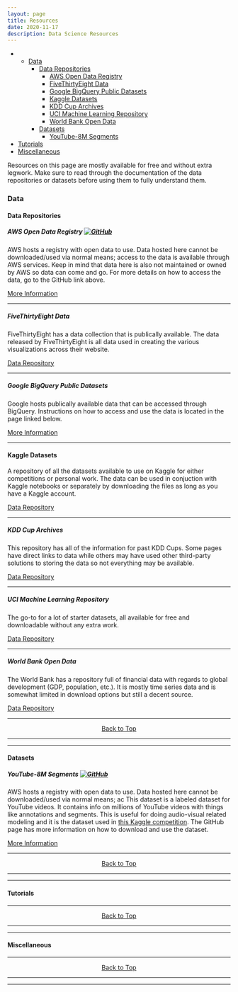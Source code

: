 ```yaml
---
layout: page
title: Resources
date: 2020-11-17
description: Data Science Resources
---
```

<a name="top"></a>
<div class="navbar">
    <div class="navbar-inner">
        <ul class="nav">
            <li>
                <ul class="dropdown">
                    <li><a href="#Data">Data</a>
                        <ul class="dropdown-content">
                            <li>
                                <a href="#data_repos">Data Repositories</a>
                                <ul class="dropdown-subcontent-level-1">
                                    <li><a href="#aws">AWS Open Data Registry</a></li>
                                    <li><a href="#fivethirtyeight">FiveThirtyEight Data</a></li>
                                    <li><a href="#google">Google BigQuery Public Datasets</a></li>
                                    <li><a href="#kaggle">Kaggle Datasets</a></li>
                                    <li><a href="#kdd">KDD Cup Archives</a></li>
                                    <li><a href="#uci">UCI Machine Learning Repository</a></li>
                                    <li><a href="#world_bank">World Bank Open Data</a></li>
                                </ul>
                            </li>
                            <li>
                                <a href="#datasets">Datasets</a>
                                <ul class="dropdown-subcontent-level-1">
                                    <li><a href="#youtube">YouTube-8M Segments</a></li>
                                </ul>
                            </li>
                        </ul>
                    </li>
                </ul>
            </li>
            <li><a href="#Tutorials">Tutorials</a></li>
            <li><a href="#Miscellaneous">Miscellaneous</a></li>
        </ul>
    </div>
</div>

Resources on this page are mostly available for free and without extra legwork. Make sure to read through the documentation of the data repositories or datasets before using them to fully understand them.

### <a name="Data"></a>Data
#### <a name="data_repos"></a>Data Repositories
##### <a name="aws"></a>AWS Open Data Registry [![GitHub](icons16/github-icon.png)](https://github.com/awslabs/open-data-registry/)
AWS hosts a registry with open data to use. Data hosted here cannot be downloaded/used via normal means; access to the data is available through AWS services. Keep in mind that data here is also not maintained or owned by AWS so data can come and go. For more details on how to access the data, go to the GitHub link above. 

[More Information](https://aws.amazon.com/datasets/) 

---

##### <a name="fivethirtyeight"></a>FiveThirtyEight Data
FiveThirtyEight has a data collection that is publically available. The data released by FiveThirtyEight is all data used in creating the various visualizations across their website.

[Data Repository](https://data.fivethirtyeight.com/)

---

##### <a name="google"></a>Google BigQuery Public Datasets
Google hosts publically available data that can be accessed through BigQuery. Instructions on how to access and use the data is located in the page linked below.

[More Information](https://cloud.google.com/bigquery/public-data/)

---

#### <a name="kaggle"></a>Kaggle Datasets
A repository of all the datasets available to use on Kaggle for either competitions or personal work. The data can be used in conjuction with Kaggle notebooks or separately by downloading the files as long as you have a Kaggle account.

[Data Repository](https://www.kaggle.com/datasets)

---

##### <a name="kdd"></a>KDD Cup Archives
This repository has all of the information for past KDD Cups. Some pages have direct links to data while others may have used other third-party solutions to storing the data so not everything may be available.

[Data Repository](https://www.kdd.org/kdd-cup)

---

##### <a name="uci"></a>UCI Machine Learning Repository
The go-to for a lot of starter datasets, all available for free and downloadable without any extra work.

[Data Repository](https://archive.ics.uci.edu/ml/datasets.html)

---

##### <a name="world_bank"></a>World Bank Open Data
The World Bank has a repository full of financial data with regards to global development (GDP, population, etc.). It is mostly time series data and is somewhat limited in download options but still a decent source.

[Data Repository](https://data.worldbank.org/)

---

<center><a href="#top">Back to Top</a></center>

---
---

#### <a name="datasets"></a>Datasets
##### <a name="youtube"></a>YouTube-8M Segments [![GitHub](icons16/github-icon.png)](https://github.com/google/youtube-8m)
AWS hosts a registry with open data to use. Data hosted here cannot be downloaded/used via normal means; ac
This dataset is a labeled dataset for YouTube videos. It contains info on millions of YouTube videos with things like annotations and segments. This is useful for doing audio-visual related modeling and it is the dataset used in [this Kaggle competition](https://www.kaggle.com/c/youtube8m-2019). The GitHub page has more information on how to download and use the dataset.

[More Information](https://research.google.com/youtube8m/)

---

<center><a href="#top">Back to Top</a></center>

---
---

#### <a name="Tutorials"></a>Tutorials

---

<center><a href="#top">Back to Top</a></center>

---
---

#### <a name="Miscellaneous"></a>Miscellaneous

---

<center><a href="#top">Back to Top</a></center>

---
---
